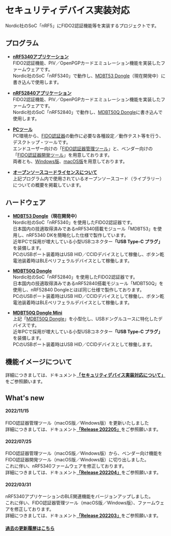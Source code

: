 # セキュリティデバイス実装対応

Nordic社のSoC「nRF5」にFIDO2認証機能等を実装するプロジェクトです。

## プログラム

- <b>[nRF5340アプリケーション](nRF5340_app)</b><br>
FIDO2認証機能、PIV／OpenPGPカードエミュレーション機能を実装したファームウェアです。<br>
Nordic社のSoC「nRF5340」で動作し、[MDBT53 Dongle](FIDO2Device/MDBT53_Dongle)（現在開発中）に書き込んで使用します。

- <b>[nRF52840アプリケーション](nRF52840_app)</b><br>
FIDO2認証機能、PIV／OpenPGPカードエミュレーション機能を実装したファームウェアです。<br>
Nordic社のSoC「nRF52840」で動作し、[MDBT50Q Dongle](FIDO2Device/MDBT50Q_Dongle)に書き込んで使用します。

- <b>[PCツール](MaintenanceTool)</b><br>
PC環境から、[FIDO認証器](FIDO2Device)の動作に必要な各種設定／動作テスト等を行う、デスクトップ・ツールです。<br>
エンドユーザー向けの「[FIDO認証器管理ツール](MaintenanceTool/MNTTOOL.md)」と、ベンダー向けの「[FIDO認証器開発ツール](MaintenanceTool/DEVTOOL.md)」を用意しております。<br>
両者とも、[Windows版](MaintenanceTool/dotNET/README.md)、[macOS版](MaintenanceTool/macOSApp/README.md)を用意しております。

- <b>[オープンソースコードライセンスについて](OSSL.md)</b><br>
上記プログラム内で使用されているオープンソースコード（ライブラリー）についての概要を掲載しています。

## ハードウェア

- <b>[MDBT53 Dongle](FIDO2Device/MDBT53_Dongle/README.md)（現在開発中）</b><br>
Nordic社のSoC「nRF5340」を使用したFIDO2認証器です。<br>
日本国内の技適取得済みであるnRF5340搭載モジュール「MDBT53」を使用し、nRF5340 DKを簡略化した仕様で製作しています。<br>
近年PCで採用が増大している小型USBコネクター<b>「USB Type-C プラグ」</b>を装備します。<br>
PCのUSBポート装着時はUSB HID／CCIDデバイスとして稼働し、ボタン乾電池装着時はBLEペリフェラルデバイスとして稼働します。

- <b>[MDBT50Q Dongle](FIDO2Device/MDBT50Q_Dongle)</b><br>
Nordic社のSoC「nRF52840」を使用したFIDO2認証器です。<br>
日本国内の技適取得済みであるnRF52840搭載モジュール「MDBT50Q」を使用し、nRF52840 Dongleとほぼ同じ仕様で製作しております。<br>
PCのUSBポート装着時はUSB HID／CCIDデバイスとして稼働し、ボタン乾電池装着時はBLEペリフェラルデバイスとして稼働します。

- <b>[MDBT50Q Dongle Mini](FIDO2Device/MDBT50Q_Dongle_mini/README.md)</b><br>
上記「[MDBT50Q Dongle](FIDO2Device/MDBT50Q_Dongle)」を小型化し、USBドングルユースに特化したデバイスです。<br>
近年PCで採用が増大している小型USBコネクター<b>「USB Type-C プラグ」</b>を装備します。<br>
PCのUSBポート装着時はUSB HID／CCIDデバイスとして稼働します。


## 機能イメージについて

詳細につきましては、ドキュメント<b>[「セキュリティデバイス実装対応について」](https://github.com/diverta/onecard-fido/wiki/セキュリティデバイス実装対応について)</b>をご参照願います。

## What's new

#### 2022/11/15

FIDO認証器管理ツール（macOS版／Windows版）を更新いたしました<br>
詳細につきましては、ドキュメント<b>[「Release 202205」](https://github.com/diverta/onecard-fido/releases/tag/Release_202205)</b>をご参照願います。

#### 2022/07/25

FIDO認証器管理ツール（macOS版／Windows版）から、ベンダー向け機能をFIDO認証器開発ツール（macOS版／Windows版）に切り出しました。<br>
これに伴い、nRF5340ファームウェアを修正しております。<br>
詳細につきましては、ドキュメント<b>[「Release 202204」](https://github.com/diverta/onecard-fido/releases/tag/Release_202204)</b>をご参照願います。

#### 2022/03/31

nRF5340アプリケーションのBLE関連機能をバージョンアップしました。<br>
これに伴い、FIDO認証器管理ツール（macOS版／Windows版）、ファームウェアを修正しております。<br>
詳細につきましては、ドキュメント<b>[「Release 202203」](https://github.com/diverta/onecard-fido/releases/tag/Release_202203)</b>をご参照願います。

#### [過去の更新履歴はこちら](HISTORY.md)
